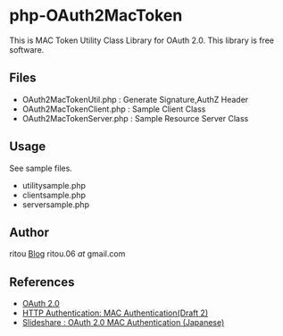 # php-OAuth2MacToken

This is MAC Token Utility Class Library for OAuth 2.0.
This library is free software.

## Files

*   OAuth2MacTokenUtil.php       : Generate Signature,AuthZ Header
*   OAuth2MacTokenClient.php : Sample Client Class
*   OAuth2MacTokenServer.php : Sample Resource Server Class

## Usage

See sample files.
*   utilitysample.php
*   clientsample.php
*   serversample.php

## Author

ritou 
[Blog](http://d.hatena.ne.jp/ritou)
ritou.06 _at_ gmail.com

## References

*   [OAuth 2.0](http://tools.ietf.org/wg/oauth/draft-ietf-oauth-v2/)
*   [HTTP Authentication: MAC Authentication(Draft 2)](http://tools.ietf.org/html/draft-hammer-oauth-v2-mac-token-02)
*   [Slideshare : OAuth 2.0 MAC Authentication (Japanese)](http://www.slideshare.net/ritou/oauth-20-mac-authentication)
